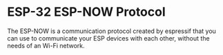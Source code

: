 # ESP-32 ESP-NOW Protocol
 The ESP-NOW is a communication protocol created by espressif that you can use to communicate your ESP devices with each other, without the needs of an Wi-Fi network.
